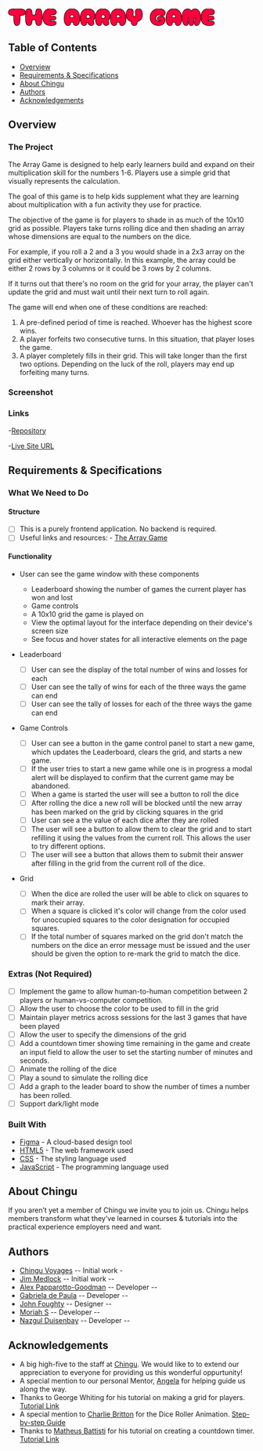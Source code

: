 ![](./images/THE%20ARRAY%20GAME.png)

## Table of Contents

- [Overview](#overview)
- [Requirements & Specifications](#requirements-specifications)
- [About Chingu](#about-chingu)
- [Authors](#authors)
- [Acknowledgements](#acknowledgements)

## Overview

### The Project

The Array Game is designed to help early learners build and expand on their
multiplication skill for the numbers 1-6. Players use a simple grid that
visually represents the calculation.

The goal of this game is to help kids supplement what they are learning about
multiplication with a fun activity they use for practice.

The objective of the game is for players to shade in as much of the 10x10 grid
as possible. Players take turns rolling dice and then shading an array whose
dimensions are equal to the numbers on the dice.

For example, if you roll a 2 and a 3 you would shade in a 2x3 array on the
grid either vertically or horizontally. In this example, the array could be
either 2 rows by 3 columns or it could be 3 rows by 2 columns.

If it turns out that there's no room on the grid for your array, the player
can't update the grid and must wait until their next turn to roll again.

The game will end when one of these conditions are reached:

1. A pre-defined period of time is reached. Whoever has the highest score wins.
2. A player forfeits two consecutive turns. In this situation,
   that player loses the game.
3. A player completely fills in their grid. This will take longer than the first two options. Depending on the luck of the roll, players may end up forfeiting many turns.

### Screenshot

### Links

-[Repository](https://github.com/chingu-voyages/v44-tier1-team-05)

-[Live Site URL](https://chingu-voyages.github.io/v44-tier1-team-05/)

## Requirements & Specifications

### What We Need to Do

#### Structure

- [ ] This is a purely frontend application. No backend is required.
- [ ] Useful links and resources: - [The Array Game](https://www.whatdowedoallday.com/array-game/)

#### Functionality

- User can see the game window with these components

  - Leaderboard showing the number of games the current player has won and lost
  - Game controls
  - A 10x10 grid the game is played on
  - View the optimal layout for the interface depending on their device's screen size
  - See focus and hover states for all interactive elements on the page

- Leaderboard

  - [ ] User can see the display of the total number of wins and losses for each
  - [ ] User can see the tally of wins for each of the three ways the game
        can end
  - [ ] User can see the tally of losses for each of the three ways the game
        can end

- Game Controls

  - [ ] User can see a button in the game control panel to start a new game, which updates the Leaderboard, clears the grid, and starts a new game.
  - [ ] If the user tries to start a new game while one is in progress a modal alert will be displayed to confirm that the current game may be abandoned.
  - [ ] When a game is started the user will see a button to roll the dice
  - [ ] After rolling the dice a new roll will be blocked until the new
        array has been marked on the grid by clicking squares in the grid
  - [ ] User can see a the value of each dice after they are rolled
  - [ ] The user will see a button to allow them to clear the grid and
        to start refilling it using the values from the current roll. This allows
        the user to try different options.
  - [ ] The user will see a button that allows them to submit their answer
        after filling in the grid from the current roll of the dice.

- Grid
  - [ ] When the dice are rolled the user will be able to click on squares
        to mark their array.
  - [ ] When a square is clicked it's color will change from the color used
        for unoccupied squares to the color designation for occupied squares.
  - [ ] If the total number of squares marked on the grid don't match the
        numbers on the dice an error message must be issued and the user should be
        given the option to re-mark the grid to match the dice.

### Extras (Not Required)

- [ ] Implement the game to allow human-to-human competition between 2
      players or human-vs-computer competition.
- [ ] Allow the user to choose the color to be used to fill in the grid
- [ ] Maintain player metrics across sessions for the last 3 games that have
      been played
- [ ] Allow the user to specify the dimensions of the grid
- [ ] Add a countdown timer showing time remaining in the game and create an
      input field to allow the user to set the starting number of minutes and seconds.
- [ ] Animate the rolling of the dice
- [ ] Play a sound to simulate the rolling dice
- [ ] Add a graph to the leader board to show the number of times a number
      has been rolled.
- [ ] Support dark/light mode

### Built With

- [Figma](https://www.figma.com/) - A cloud-based design tool
- [HTML5](https://developer.mozilla.org/en-US/docs/Glossary/HTML5) - The web framework used
- [CSS](https://developer.mozilla.org/en-US/docs/Web/CSS) - The styling language used
- [JavaScript](https://developer.mozilla.org/en-US/docs/Web/JavaScript) - The programming language used

## About Chingu

If you aren’t yet a member of Chingu we invite you to join us. Chingu helps members transform what they’ve learned in courses & tutorials into the practical experience employers need and want.

## Authors

- [Chingu Voyages](https://www.chingu.io/) -- Initial work -
- [Jim Medlock](https://github.com/jdmedlock) -- Initial work --
- [Alex Papparotto-Goodman](https://github.com/goodman2814) -- Developer --
- [Gabriela de Paula](https://github.com/PaulaR-05) -- Developer --
- [John Foughty](https://github.com/Foughty) -- Designer --
- [Moriah S](https://github.com/MoriahSWalker) -- Developer --
- [Nazgul Duisenbay](https://github.com/nazgul7d) -- Developer --

## Acknowledgements

- A big high-five to the staff at [Chingu](https://www.chingu.io/). We would like to to extend our appreciation to everyone for providing us this wonderful oppurtunity!
- A special mention to our personal Mentor, [Angela](https://github.com/awlFCCamp) for helping guide us along the way.
- Thanks to George Whiting for his tutorial on making a grid for players. [Tutorial Link](https://medium.com/@thewebdevg/creating-a-gameboard-with-css-grid-47da8ac25078)
- A special mention to [Charlie Britton](https://codepen.io/charliebritton) for the Dice Roller Animation. [Step-by-step Guide](https://codepen.io/charliebritton/pen/RVyBLr)
- Thanks to [Matheus Battisti](https://github.com/matheusbattisti) for his tutorial on creating a countdown timer. [Tutorial Link](https://www.youtube.com/watch?v=nMn2_5kvbHo&t=355s)
